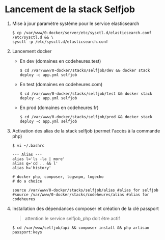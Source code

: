 # Lancement de la stack Selfjob

1. Mise à jour paramètre système pour le service elasticsearch

   ```
   $ cp /var/www/0-docker/server/etc/sysctl.d/elasticsearch.conf /etc/sysctl.d && \
   sysctl -p /etc/sysctl.d/elasticsearch.conf
   ```

2. Lancement docker

   - En dev (domaines en codeheures.test)
      ```
      $ cd /var/www/0-docker/stacks/selfjob/dev && docker stack deploy -c app.yml selfjob
      ```
   
   - En test (domaines en codeheures.com)
      ```
      $ cd /var/www/0-docker/stacks/selfjob/test && docker stack deploy -c app.yml selfjob
      ```
   
   - En prod (domaines en codeheures.fr)
      ```
      $ cd /var/www/0-docker/stacks/selfjob/prod && docker stack deploy -c app.yml selfjob
      ```   
   
3. Activation des alias de la stack selfjob (permet l'accès à la commande php)

   ```
   $ vi ~/.bashrc
   ```
   
   ```vim
   --- Alias ---
   alias l='ls -la | more'
   alias q='cd .. && l'
   alias h='history'
   
   # docker php, composer, logsnpm, logecho
   # do a choice
   
   source /var/www/0-docker/stacks/selfjob/alias #alias for selfjob
   #source /var/www/0-docker/stacks/codeheures/alias #alias for codeheures
   ```

4. Installation des dépendances composer et création de la clé passport
   
   > attention le service selfjob_php doit être actif

   ```
   $ cd /var/www/selfjob/api && composer install && php artisan passport:keys
   ``` 